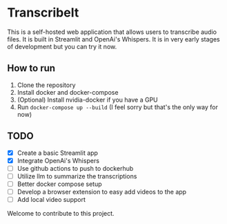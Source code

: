 # TranscribeIt
This is a self-hosted web application that allows users to transcribe audio files. 
It is built in Streamlit and OpenAi's Whispers.
It is in very early stages of development but you can try it now.

## How to run
1. Clone the repository
2. Install docker and docker-compose
3. (Optional) Install nvidia-docker if you have a GPU
4. Run `docker-compose up --build` (I feel sorry but that's the only way for now)

## TODO
- [x] Create a basic Streamlit app
- [x] Integrate OpenAi's Whispers
- [ ] Use github actions to push to dockerhub
- [ ] Utilize llm to summarize the transcriptions
- [ ] Better docker compose setup
- [ ] Develop a browser extension to easy add videos to the app
- [ ] Add local video support

Welcome to contribute to this project. 

